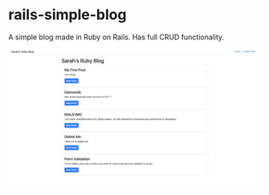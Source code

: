 # rails-simple-blog
A simple blog made in Ruby on Rails.
Has full CRUD functionality.

![Screenshot of Sarah's Ruby Blog](https://github.com/skipper09/images/blob/master/Screen%20Shot%202018-01-22%20at%208.08.46%20PM.png?raw=true)


